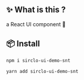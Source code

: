 ## ✨ What is this ?

a React UI component 🌈

## 📦 Install

```bash
npm i sirclo-ui-demo-snt
```

```bash
yarn add sirclo-ui-demo-snt
```